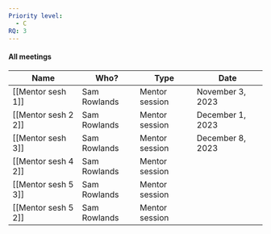 ```yaml
---
Priority level:
  - C
RQ: 3
---
```

#### All meetings

|Name|Who?|Type|Date|
|---|---|---|---|
|[[Mentor sesh 1]]|Sam Rowlands|Mentor session|November 3, 2023|
|[[Mentor sesh 2 2]]|Sam Rowlands|Mentor session|December 1, 2023|
|[[Mentor sesh 3]]|Sam Rowlands|Mentor session|December 8, 2023|
|[[Mentor sesh 4 2]]|Sam Rowlands|Mentor session||
|[[Mentor sesh 5 3]]|Sam Rowlands|Mentor session||
|[[Mentor sesh 5 2]]|Sam Rowlands|Mentor session||